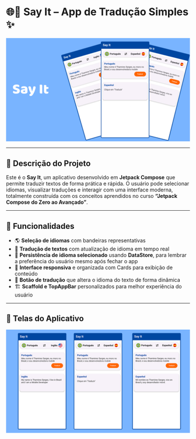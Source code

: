 # 🌐📱 Say It – App de Tradução Simples ✨

![Banner do Say It](./images/cover_say_it.png)

---

## 📝 Descrição do Projeto
Este é o **Say It**, um aplicativo desenvolvido em **Jetpack Compose** que permite traduzir textos de forma prática e rápida. O usuário pode selecionar idiomas, visualizar traduções e interagir com uma interface moderna, totalmente construída com os conceitos aprendidos no curso **“Jetpack Compose do Zero ao Avançado”**.  

---

## 🌟 Funcionalidades
- 🌎 **Seleção de idiomas** com bandeiras representativas  
- 📝 **Tradução de textos** com atualização de idioma em tempo real  
- 💾 **Persistência de idioma selecionado** usando **DataStore**, para lembrar a preferência do usuário mesmo após fechar o app  
- 📱 **Interface responsiva** e organizada com Cards para exibição de conteúdo  
- 🔄 **Botão de tradução** que altera o idioma do texto de forma dinâmica  
- 🏗️ **Scaffold e TopAppBar** personalizados para melhor experiência do usuário  

---

## 📸 Telas do Aplicativo
![Banner do Say It](./images/say_it_telas.png)
